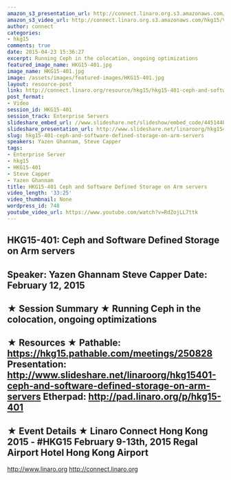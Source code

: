 ```yaml
---
amazon_s3_presentation_url: http://connect.linaro.org.s3.amazonaws.com/hkg15/Videos/02-12-Thursday/HKG15-401.pdf
amazon_s3_video_url: http://connect.linaro.org.s3.amazonaws.com/hkg15/Videos/02-12-Thursday/HKG15-401+Ceph+and+Software+Defined+Storage+on+Arm+servers.mp4
author: connect
categories:
- hkg15
comments: true
date: 2015-04-23 15:36:27
excerpt: Running Ceph in the colocation, ongoing optimizations
featured_image_name: HKG15-401.jpg
image_name: HKG15-401.jpg
image: /assets/images/featured-images/HKG15-401.jpg
layout: resource-post
link: http://connect.linaro.org/resource/hkg15/hkg15-401-ceph-and-software-defined-storage-on-arm-servers/
post_format:
- Video
session_id: HKG15-401
session_track: Enterprise Servers
slideshare_embed_url: //www.slideshare.net/slideshow/embed_code/44514487
slideshare_presentation_url: http://www.slideshare.net/linaroorg/hkg15401-ceph-and-software-defined-storage-on-arm-servers
slug: hkg15-401-ceph-and-software-defined-storage-on-arm-servers
speakers: Yazen Ghannam, Steve Capper
tags:
- Enterprise Server
- hkg15
- HKG15-401
- Steve Capper
- Yazen Ghannam
title: HKG15-401 Ceph and Software Defined Storage on Arm servers
video_length: '33:25'
video_thumbnail: None
wordpress_id: 748
youtube_video_url: https://www.youtube.com/watch?v=RdZojLL7ttk
---
```


HKG15-401: Ceph and Software Defined Storage on Arm servers
---------------------------------------------------
Speaker: Yazen Ghannam Steve Capper
Date: February 12, 2015
---------------------------------------------------
★ Session Summary ★
Running Ceph in the colocation, ongoing optimizations
--------------------------------------------------
★ Resources ★
Pathable: https://hkg15.pathable.com/meetings/250828
Presentation:  http://www.slideshare.net/linaroorg/hkg15401-ceph-and-software-defined-storage-on-arm-servers
Etherpad: http://pad.linaro.org/p/hkg15-401
---------------------------------------------------
★ Event Details ★
Linaro Connect Hong Kong 2015 - #HKG15
February 9-13th, 2015
Regal Airport Hotel Hong Kong Airport
---------------------------------------------------
http://www.linaro.org
http://connect.linaro.org
